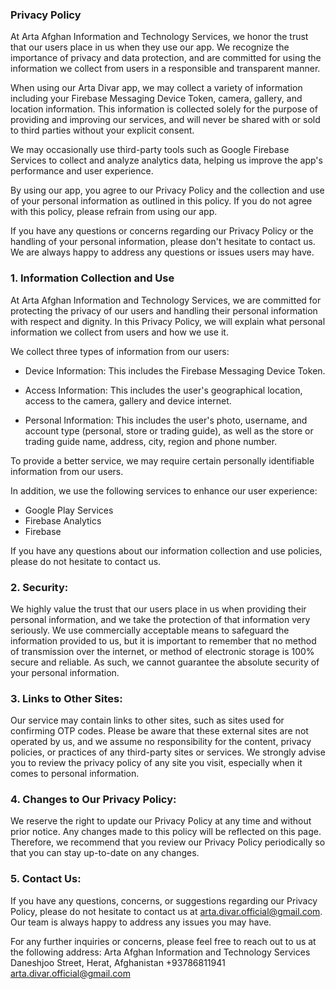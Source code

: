 ### Privacy Policy

At Arta Afghan Information and Technology Services, we honor the trust that our users place in us when they use our app. We recognize the importance of privacy and data protection, and are committed for using the information we collect from users in a responsible and transparent manner.

When using our Arta Divar app, we may collect a variety of information including your Firebase Messaging Device Token, camera, gallery, and location information. This information is collected solely for the purpose of providing and improving our services, and will never be shared with or sold to third parties without your explicit consent.

We may occasionally use third-party tools such as Google Firebase Services to collect and analyze analytics data, helping us improve the app's performance and user experience.

By using our app, you agree to our Privacy Policy and the collection and use of your personal information as outlined in this policy. If you do not agree with this policy, please refrain from using our app.

If you have any questions or concerns regarding our Privacy Policy or the handling of your personal information, please don't hesitate to contact us. We are always happy to address any questions or issues users may have.

### 1. Information Collection and Use

At Arta Afghan Information and Technology Services, we are committed for protecting the privacy of our users and handling their personal information with respect and dignity. In this Privacy Policy, we will explain what personal information we collect from users and how we use it.

We collect three types of information from our users:

* Device Information: This includes the Firebase Messaging Device Token.

* Access Information: This includes the user's geographical location, access to the camera, gallery and device internet.

* Personal Information: This includes the user's photo, username, and account type (personal, store or trading guide), as well as the store or trading guide name, address, city, region and phone number.

To provide a better service, we may require certain personally identifiable information from our users.

In addition, we use the following services to enhance our user experience:

* Google Play Services
* Firebase Analytics
* Firebase

If you have any questions about our information collection and use policies, please do not hesitate to contact us.

### 2. Security:

We highly value the trust that our users place in us when providing their personal information, and we take the protection of that information very seriously. We use commercially acceptable means to safeguard the information provided to us, but it is important to remember that no method of transmission over the internet, or method of electronic storage is 100% secure and reliable. As such, we cannot guarantee the absolute security of your personal information.

### 3. Links to Other Sites:

Our service may contain links to other sites, such as sites used for confirming OTP codes. Please be aware that these external sites are not operated by us, and we assume no responsibility for the content, privacy policies, or practices of any third-party sites or services. We strongly advise you to review the privacy policy of any site you visit, especially when it comes to personal information.

### 4. Changes to Our Privacy Policy:

We reserve the right to update our Privacy Policy at any time and without prior notice. Any changes made to this policy will be reflected on this page. Therefore, we recommend that you review our Privacy Policy periodically so that you can stay up-to-date on any changes.

### 5. Contact Us:

If you have any questions, concerns, or suggestions regarding our Privacy Policy, please do not hesitate to contact us at arta.divar.official@gmail.com. Our team is always happy to address any issues you may have.

For any further inquiries or concerns, please feel free to reach out to us at the following address:
Arta Afghan Information and Technology Services
Daneshjoo Street, Herat, Afghanistan
+93786811941
arta.divar.official@gmail.com
